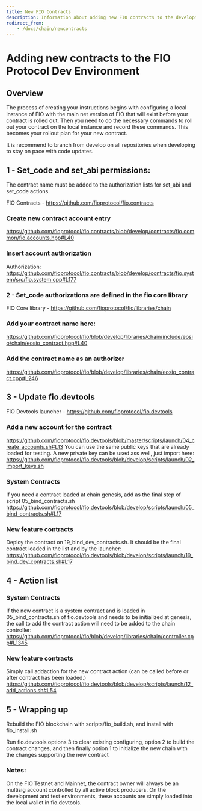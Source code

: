 ```yaml
---
title: New FIO Contracts
description: Information about adding new FIO contracts to the development environment
redirect_from:
    - /docs/chain/newcontracts
---
```


# Adding new contracts to the FIO Protocol Dev Environment

## Overview
The process of creating your instructions begins with configuring a local instance of FIO with the main net version of FIO that will exist before your contract is rolled out.  Then you need to do the necessary commands to roll out your contract on the local instance and record these commands. This becomes your rollout plan for your new contract.

It is recommend to branch from develop on all repositories when developing to stay on pace with code updates.

## 1 - Set_code and set_abi permissions:

The contract name must be added to the authorization lists for set_abi and set_code actions.

FIO Contracts - https://github.com/fioprotocol/fio.contracts

### Create new contract account entry

https://github.com/fioprotocol/fio.contracts/blob/develop/contracts/fio.common/fio.accounts.hpp#L40
 
### Insert account authorization

Authorization: https://github.com/fioprotocol/fio.contracts/blob/develop/contracts/fio.system/src/fio.system.cpp#L177


### 2 - Set_code authorizations are defined in the fio core library

FIO Core library - https://github.com/fioprotocol/fio/libraries/chain

### Add your contract name here:

https://github.com/fioprotocol/fio/blob/develop/libraries/chain/include/eosio/chain/eosio_contract.hpp#L40

### Add the contract name as an authorizer 

https://github.com/fioprotocol/fio/blob/develop/libraries/chain/eosio_contract.cpp#L246

## 3 - Update fio.devtools

FIO Devtools launcher - https://github.com/fioprotocol/fio.devtools

### Add a new account for the contract

https://github.com/fioprotocol/fio.devtools/blob/master/scripts/launch/04_create_accounts.sh#L13
You can use the same public keys that are already loaded for testing. A new private key can be used ass well, just import here:
https://github.com/fioprotocol/fio.devtools/blob/develop/scripts/launch/02_import_keys.sh

### System Contracts
If you need a contract loaded at chain genesis, add as the final step of script 05_bind_contracts.sh
https://github.com/fioprotocol/fio.devtools/blob/develop/scripts/launch/05_bind_contracts.sh#L17

### New feature contracts

Deploy the contract on 19_bind_dev_contracts.sh. It should be the final contract loaded in the list and by the launcher:
https://github.com/fioprotocol/fio.devtools/blob/develop/scripts/launch/19_bind_dev_contracts.sh#L17


## 4 - Action list 

### System Contracts

If the new contract is a system contract and is loaded in 05_bind_contracts.sh of fio.devtools and needs to be initialized at genesis, the call to add the contract action will need to be added to the chain controller:
https://github.com/fioprotocol/fio/blob/develop/libraries/chain/controller.cpp#L1345

### New feature contracts

Simply call addaction for the new contract action (can be called before or after contract has been loaded.)
https://github.com/fioprotocol/fio.devtools/blob/develop/scripts/launch/12_add_actions.sh#L54

## 5 - Wrapping up

Rebuild the FIO blockchain with scripts/fio_build.sh, and install with fio_install.sh

Run fio.devtools options 3 to clear existing configuring, option 2 to build the contract changes, and then finally option 1 to initialize the new chain with the changes supporting the new contract


### Notes:

On the FIO Testnet and Mainnet, the contract owner will always be an multisig account controlled by all active block producers. On the development and test environments, these accounts are simply loaded into the local wallet in fio.devtools.


